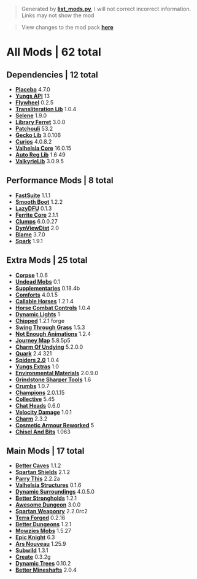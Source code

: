 > Generated by [**list_mods.py**](list_mods.py), I will not correct incorrect information.
Links may not show the mod

> View changes to the mod pack [**here**](https://github.com/j1165-mods/mods/commits/main)

# All Mods | 62 total 

## Dependencies | 12 total 
* [**Placebo**](https://www.curseforge.com/minecraft/mc-mods/search?search=placebo) 4.7.0
* [**Yungs API**](https://www.curseforge.com/minecraft/mc-mods/search?search=yungs+api) 13
* [**Flywheel**](https://www.curseforge.com/minecraft/mc-mods/search?search=flywheel) 0.2.5
* [**Transliteration Lib**](https://www.curseforge.com/minecraft/mc-mods/search?search=transliteration+lib) 1.0.4
* [**Selene**](https://www.curseforge.com/minecraft/mc-mods/search?search=selene) 1.9.0
* [**Library Ferret**](https://www.curseforge.com/minecraft/mc-mods/search?search=library+ferret) 3.0.0
* [**Patchouli**](https://www.curseforge.com/minecraft/mc-mods/search?search=patchouli) 53.2
* [**Gecko Lib**](https://www.curseforge.com/minecraft/mc-mods/search?search=gecko+lib) 3.0.106
* [**Curios**](https://www.curseforge.com/minecraft/mc-mods/search?search=curios) 4.0.8.2
* [**Valhelsia Core**](https://www.curseforge.com/minecraft/mc-mods/search?search=valhelsia+core) 16.0.15
* [**Auto Reg Lib**](https://www.curseforge.com/minecraft/mc-mods/search?search=auto+reg+lib) 1.6 49
* [**ValkyrieLib**](https://www.curseforge.com/minecraft/mc-mods/search?search=valkyrielib) 3.0.9.5

## Performance Mods | 8 total 
* [**FastSuite**](https://www.curseforge.com/minecraft/mc-mods/search?search=fastsuite) 1.1.1
* [**Smooth Boot**](https://www.curseforge.com/minecraft/mc-mods/search?search=smooth+boot) 1.2.2
* [**LazyDFU**](https://www.curseforge.com/minecraft/mc-mods/search?search=lazydfu) 0.1.3
* [**Ferrite Core**](https://www.curseforge.com/minecraft/mc-mods/search?search=ferrite+core) 2.1.1
* [**Clumps**](https://www.curseforge.com/minecraft/mc-mods/search?search=clumps) 6.0.0.27
* [**DynViewDist**](https://www.curseforge.com/minecraft/mc-mods/search?search=dynviewdist) 2.0
* [**Blame**](https://www.curseforge.com/minecraft/mc-mods/search?search=blame) 3.7.0
* [**Spark**](https://www.curseforge.com/minecraft/mc-mods/search?search=spark) 1.9.1

## Extra Mods | 25 total 
* [**Corpse**](https://www.curseforge.com/minecraft/mc-mods/search?search=corpse) 1.0.6
* [**Undead Mobs**](https://www.curseforge.com/minecraft/mc-mods/search?search=undead+mobs) 0.1
* [**Supplementaries**](https://www.curseforge.com/minecraft/mc-mods/search?search=supplementaries) 0.18.4b
* [**Comforts**](https://www.curseforge.com/minecraft/mc-mods/search?search=comforts) 4.0.1.5
* [**Callable Horses**](https://www.curseforge.com/minecraft/mc-mods/search?search=callable+horses) 1.2.1.4
* [**Horse Combat Controls**](https://www.curseforge.com/minecraft/mc-mods/search?search=horse+combat+controls) 1.0.4
* [**Dynamic Lights**](https://www.curseforge.com/minecraft/mc-mods/search?search=dynamic+lights) 1
* [**Chipped**](https://www.curseforge.com/minecraft/mc-mods/search?search=chipped) 1.2.1 forge
* [**Swing Through Grass**](https://www.curseforge.com/minecraft/mc-mods/search?search=swing+through+grass) 1.5.3
* [**Not Enough Animations**](https://www.curseforge.com/minecraft/mc-mods/search?search=not+enough+animations) 1.2.4
* [**Journey Map**](https://www.curseforge.com/minecraft/mc-mods/search?search=journey+map) 5.8.5p5
* [**Charm Of Undying**](https://www.curseforge.com/minecraft/mc-mods/search?search=charm+of+undying) 5.2.0.0
* [**Quark**](https://www.curseforge.com/minecraft/mc-mods/search?search=quark) 2.4 321
* [**Spiders 2.0**](https://www.curseforge.com/minecraft/mc-mods/search?search=spiders+2.0) 1.0.4
* [**Yungs Extras**](https://www.curseforge.com/minecraft/mc-mods/search?search=yungs+extras) 1.0
* [**Environmental Materials**](https://www.curseforge.com/minecraft/mc-mods/search?search=environmental+materials) 2.0.9.0
* [**Grindstone Sharper Tools**](https://www.curseforge.com/minecraft/mc-mods/search?search=grindstone+sharper+tools) 1.6
* [**Crumbs**](https://www.curseforge.com/minecraft/mc-mods/search?search=crumbs) 1.0.7
* [**Champions**](https://www.curseforge.com/minecraft/mc-mods/search?search=champions) 2.0.1.15
* [**Collective**](https://www.curseforge.com/minecraft/mc-mods/search?search=collective) 5.45
* [**Chat Heads**](https://www.curseforge.com/minecraft/mc-mods/search?search=chat+heads) 0.6.0
* [**Velocity Damage**](https://www.curseforge.com/minecraft/mc-mods/search?search=velocity+damage) 1.0.1
* [**Charm**](https://www.curseforge.com/minecraft/mc-mods/search?search=charm) 2.3.2
* [**Cosmetic Armour Reworked**](https://www.curseforge.com/minecraft/mc-mods/search?search=cosmetic+armour+reworked) 5
* [**Chisel And Bits**](https://www.curseforge.com/minecraft/mc-mods/search?search=chisel+and+bits) 1.063

## Main Mods | 17 total 
* [**Better Caves**](https://www.curseforge.com/minecraft/mc-mods/search?search=better+caves) 1.1.2
* [**Spartan Shields**](https://www.curseforge.com/minecraft/mc-mods/search?search=spartan+shields) 2.1.2
* [**Parry This**](https://www.curseforge.com/minecraft/mc-mods/search?search=parry+this) 2.2.2a
* [**Valhelsia Structures**](https://www.curseforge.com/minecraft/mc-mods/search?search=valhelsia+structures) 0.1.6
* [**Dynamic Surroundings**](https://www.curseforge.com/minecraft/mc-mods/search?search=dynamic+surroundings) 4.0.5.0
* [**Better Strongholds**](https://www.curseforge.com/minecraft/mc-mods/search?search=better+strongholds) 1.2.1
* [**Awesome Dungeon**](https://www.curseforge.com/minecraft/mc-mods/search?search=awesome+dungeon) 3.0.0
* [**Spartan Weaponry**](https://www.curseforge.com/minecraft/mc-mods/search?search=spartan+weaponry) 2.2.0rc2
* [**Terra Forged**](https://www.curseforge.com/minecraft/mc-mods/search?search=terra+forged) 0.2.16
* [**Better Dungeons**](https://www.curseforge.com/minecraft/mc-mods/search?search=better+dungeons) 1.2.1
* [**Mowzies Mobs**](https://www.curseforge.com/minecraft/mc-mods/search?search=mowzies+mobs) 1.5.27
* [**Epic Knight**](https://www.curseforge.com/minecraft/mc-mods/search?search=epic+knight) 6.3
* [**Ars Nouveau**](https://www.curseforge.com/minecraft/mc-mods/search?search=ars+nouveau) 1.25.9
* [**Subwild**](https://www.curseforge.com/minecraft/mc-mods/search?search=subwild) 1.3.1
* [**Create**](https://www.curseforge.com/minecraft/mc-mods/search?search=create) 0.3.2g
* [**Dynamic Trees**](https://www.curseforge.com/minecraft/mc-mods/search?search=dynamic+trees) 0.10.2
* [**Better Mineshafts**](https://www.curseforge.com/minecraft/mc-mods/search?search=better+mineshafts) 2.0.4
